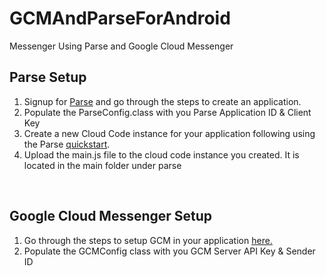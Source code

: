 # GCMAndParseForAndroid
Messenger Using Parse and Google Cloud Messenger

<h2>Parse Setup</h2>
<ol>
  <li>Signup for <a href="http://parse.com">Parse</a> and go through the steps to create an application.</li>
  <li>Populate the ParseConfig.class with you Parse Application ID & Client Key</li>
  <li>Create a new Cloud Code instance for your application following using the Parse <a href="https://www.parse.com/apps/quickstart">quickstart</a>.</li>
  <li>Upload the main.js file to the cloud code instance you created. It is located in the main folder under parse</li>
</ol>
</br>
<h2>Google Cloud Messenger Setup</h2>
<ol>
    <li>Go through the steps to setup GCM in your application <a href="https://goo.gl/uWvVT9">here.</a></li> 
    <li>Populate the GCMConfig class with you GCM Server API Key & Sender ID</li>
</ol>


